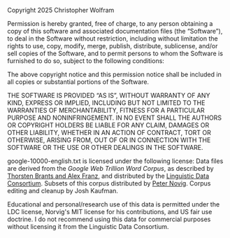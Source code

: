 Copyright 2025 Christopher Wolfram

Permission is hereby granted, free of charge, to any person obtaining a copy of this software and associated documentation files (the “Software”), to deal in the Software without restriction, including without limitation the rights to use, copy, modify, merge, publish, distribute, sublicense, and/or sell copies of the Software, and to permit persons to whom the Software is furnished to do so, subject to the following conditions:

The above copyright notice and this permission notice shall be included in all copies or substantial portions of the Software.

THE SOFTWARE IS PROVIDED “AS IS”, WITHOUT WARRANTY OF ANY KIND, EXPRESS OR IMPLIED, INCLUDING BUT NOT LIMITED TO THE WARRANTIES OF MERCHANTABILITY, FITNESS FOR A PARTICULAR PURPOSE AND NONINFRINGEMENT. IN NO EVENT SHALL THE AUTHORS OR COPYRIGHT HOLDERS BE LIABLE FOR ANY CLAIM, DAMAGES OR OTHER LIABILITY, WHETHER IN AN ACTION OF CONTRACT, TORT OR OTHERWISE, ARISING FROM, OUT OF OR IN CONNECTION WITH THE SOFTWARE OR THE USE OR OTHER DEALINGS IN THE SOFTWARE.



google-10000-english.txt is licensed under the following license:
Data files are derived from the *Google Web Trillion Word Corpus*, as described by [Thorsten Brants and Alex Franz](http://googleresearch.blogspot.com/2006/08/all-our-n-gram-are-belong-to-you.html), and distributed by the [Linguistic Data Consortium](http://www.ldc.upenn.edu/Catalog/CatalogEntry.jsp?catalogId=LDC2006T13). Subsets of this corpus distributed by [Peter Novig](http://norvig.com/ngrams/). Corpus editing and cleanup by Josh Kaufman.

Educational and personal/research use of this data is permitted under the LDC license, Norvig's MIT license for his contributions, and US fair use doctrine. I do not recommend using this data for commercial purposes without licensing it from the Linguistic Data Consortium.